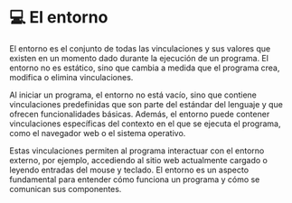 # 💻 El entorno

El entorno es el conjunto de todas las vinculaciones y sus valores que existen en un momento dado durante la ejecución de un programa. El entorno no es estático, sino que cambia a medida que el programa crea, modifica o elimina vinculaciones.

Al iniciar un programa, el entorno no está vacío, sino que contiene vinculaciones predefinidas que son parte del estándar del lenguaje y que ofrecen funcionalidades básicas. Además, el entorno puede contener vinculaciones específicas del contexto en el que se ejecuta el programa, como el navegador web o el sistema operativo.

Estas vinculaciones permiten al programa interactuar con el entorno externo, por ejemplo, accediendo al sitio web actualmente cargado o leyendo entradas del mouse y teclado. El entorno es un aspecto fundamental para entender cómo funciona un programa y cómo se comunican sus componentes.